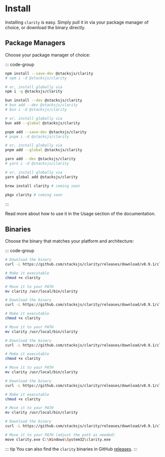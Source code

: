 # Install

Installing `clarity` is easy. Simply pull it in via your package manager of choice, or download the binary directly.

## Package Managers

Choose your package manager of choice:

::: code-group

```sh [npm]
npm install --save-dev @stacksjs/clarity
# npm i -d @stacksjs/clarity

# or, install globally via
npm i -g @stacksjs/clarity
```

```sh [bun]
bun install --dev @stacksjs/clarity
# bun add --dev @stacksjs/clarity
# bun i -d @stacksjs/clarity

# or, install globally via
bun add --global @stacksjs/clarity
```

```sh [pnpm]
pnpm add --save-dev @stacksjs/clarity
# pnpm i -d @stacksjs/clarity

# or, install globally via
pnpm add --global @stacksjs/clarity
```

```sh [yarn]
yarn add --dev @stacksjs/clarity
# yarn i -d @stacksjs/clarity

# or, install globally via
yarn global add @stacksjs/clarity
```

```sh [brew]
brew install clarity # coming soon
```

```sh [pkgx]
pkgx clarity # coming soon
```

:::

Read more about how to use it in the Usage section of the documentation.

## Binaries

Choose the binary that matches your platform and architecture:

::: code-group

```sh [macOS (arm64)]
# Download the binary
curl -L https://github.com/stacksjs/clarity/releases/download/v0.9.1/clarity-darwin-arm64 -o clarity

# Make it executable
chmod +x clarity

# Move it to your PATH
mv clarity /usr/local/bin/clarity
```

```sh [macOS (x64)]
# Download the binary
curl -L https://github.com/stacksjs/clarity/releases/download/v0.9.1/clarity-darwin-x64 -o clarity

# Make it executable
chmod +x clarity

# Move it to your PATH
mv clarity /usr/local/bin/clarity
```

```sh [Linux (arm64)]
# Download the binary
curl -L https://github.com/stacksjs/clarity/releases/download/v0.9.1/clarity-linux-arm64 -o clarity

# Make it executable
chmod +x clarity

# Move it to your PATH
mv clarity /usr/local/bin/clarity
```

```sh [Linux (x64)]
# Download the binary
curl -L https://github.com/stacksjs/clarity/releases/download/v0.9.1/clarity-linux-x64 -o clarity

# Make it executable
chmod +x clarity

# Move it to your PATH
mv clarity /usr/local/bin/clarity
```

```sh [Windows (x64)]
# Download the binary
curl -L https://github.com/stacksjs/clarity/releases/download/v0.9.1/clarity-windows-x64.exe -o clarity.exe

# Move it to your PATH (adjust the path as needed)
move clarity.exe C:\Windows\System32\clarity.exe
```

::: tip
You can also find the `clarity` binaries in GitHub [releases](https://github.com/stacksjs/clarity/releases).
:::
